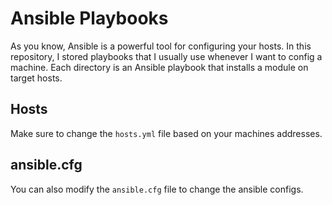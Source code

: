 # Ansible Playbooks

As you know, Ansible is a powerful tool for configuring your hosts.
In this repository, I stored playbooks that I usually use whenever I want to config a machine.
Each directory is an Ansible playbook that installs a module on target hosts.

## Hosts

Make sure to change the ```hosts.yml``` file based on your machines addresses.

## ansible.cfg

You can also modify the ```ansible.cfg``` file to change the ansible configs.
